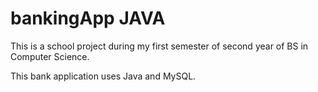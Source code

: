 # bankingApp JAVA

This is a school project during my first semester of second year of BS in Computer Science. 

This bank application uses Java and MySQL.
